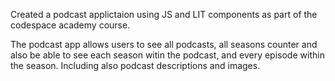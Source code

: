 Created a podcast applictaion using JS and LIT components as part of the codespace academy course.

The podcast app allows users to see all podcasts, all seasons counter and also be able to see each season witin the podcast, and every episode within the season.
Including also podcast descriptions and images.
